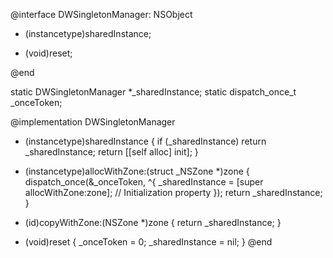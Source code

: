 @interface DWSingletonManager: NSObject <NSCopying>

+ (instancetype)sharedInstance;
- (void)reset;

@end

static DWSingletonManager *_sharedInstance;
static dispatch_once_t _onceToken;

@implementation DWSingletonManager

+ (instancetype)sharedInstance {
    if (_sharedInstance) return _sharedInstance;
    return [[self alloc] init];
}

+ (instancetype)allocWithZone:(struct _NSZone *)zone {
    dispatch_once(&_onceToken, ^{
        _sharedInstance = [super allocWithZone:zone];
        // Initialization property
    });
    return _sharedInstance;
}

- (id)copyWithZone:(NSZone *)zone {
    return _sharedInstance;
}

- (void)reset {
    _onceToken = 0;
    _sharedInstance = nil;
}
@end


